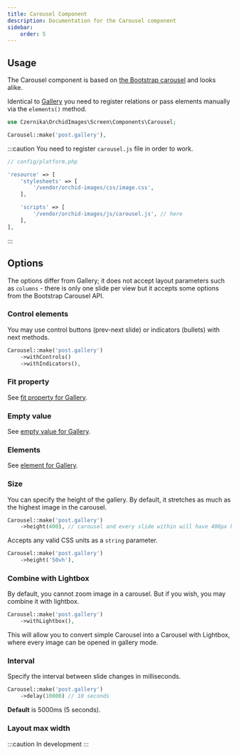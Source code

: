 ```yaml
---
title: Carousel Component
description: Documentation for the Carousel component
sidebar:
    order: 5
---
```


## Usage

The Carousel component is based on [the Bootstrap carousel](https://getbootstrap.com/docs/5.0/components/carousel/) and looks alike. 

Identical to [Gallery](/usage/gallery#usage) you need to register relations or pass elements manually via the `elements()` method.

```php
use Czernika\OrchidImages\Screen\Components\Carousel;

Carousel::make('post.gallery'),
```

:::caution
You need to register `carousel.js` file in order to work.

```php
// config/platform.php

'resource' => [
    'stylesheets' => [
        '/vendor/orchid-images/css/image.css',
    ],

    'scripts' => [
        '/vendor/orchid-images/js/carousel.js', // here
    ],
],
```
:::

## Options

The options differ from Gallery; it does not accept layout parameters such as `columns` - there is only one slide per view but it accepts some options from the Bootstrap Carousel API.

### Control elements

You may use control buttons (prev-next slide) or indicators (bullets) with next methods.

```php
Carousel::make('post.gallery')
    ->withControls()
    ->withIndicators(),
```

### Fit property

See [fit property for Gallery](/usage/gallery#fit-property).

### Empty value

See [empty value for Gallery](/usage/gallery#empty-value).

### Elements

See [element for Gallery](/usage/gallery#elements).

### Size

You can specify the height of the gallery. By default, it stretches as much as the highest image in the carousel.

```php
Carousel::make('post.gallery')
    ->height(400), // carousel and every slide within will have 400px height
```

Accepts any valid CSS units as a `string` parameter.

```php
Carousel::make('post.gallery')
    ->height('50vh'),
```

### Combine with Lightbox

By default, you cannot zoom image in a carousel. But if you wish, you may combine it with lightbox.

```php
Carousel::make('post.gallery')
    ->withLightbox(),
```

This will allow you to convert simple Carousel into a Carousel with Lightbox, where every image can be opened in gallery mode.

### Interval

Specify the interval between slide changes in milliseconds.

```php
Carousel::make('post.gallery')
    ->delay(10000) // 10 seconds
```

**Default** is 5000ms (5 seconds).

### Layout max width

:::caution
In development
:::
